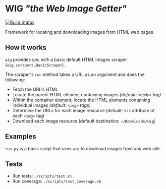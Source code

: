 # WIG _"the Web Image Getter"_

[![Build Status](https://travis-ci.org/ravoro/wig.svg?branch=master)](https://travis-ci.org/ravoro/wig)

Framework for locating and downloading images from HTML web pages.

## How it works
`wig` provides you with a basic default HTML images scraper (`wig.scrapers.BasicScraper`).

The scraper's `run` method takes a URL as an argument and does the following:
- Fetch the URL's HTML
- Locate the parent HTML element containing images _(default: `<body>` tag)_
- Within the container element, locate the HTML elements containing individual images _(default: `<img>` tags)_
- Determine the URLs for each image resource (default: `src` attribute of each `<img>` tag)
- Download each image resource (default destination: `~/Downloads/wig`)

## Examples
`run.py` is a basic script that uses `wig` to download images from any web site.

## Tests
- Run tests: `./scripts/test.sh`
- Run coverage: `./scripts/test_coverage.sh`

